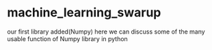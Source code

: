 # machine_learning_swarup
our first library added(Numpy) here we can discuss some of the many usable function of Numpy library in python
